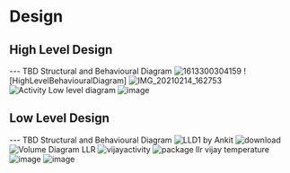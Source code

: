
# Design

## High Level Design 

--- TBD Structural and Behavioural Diagram
![1613300304159](https://user-images.githubusercontent.com/78853972/107874777-d8dd2280-6ee1-11eb-9493-12d5823caad4.jpg)
![HighLevelBehaviouralDiagram]
![IMG_20210214_162753](https://user-images.githubusercontent.com/78857458/107874809-32dde800-6ee2-11eb-932c-9a42655dbbec.jpg)
![Activity Low level diagram](https://user-images.githubusercontent.com/78857841/111106388-0d90d800-857b-11eb-91c6-d5462e983ae6.jpg)
![image](https://user-images.githubusercontent.com/78854076/107876565-ae449700-6eec-11eb-92dc-7678b14cc4ce.png)

## Low Level Design 

--- TBD Structural and Behavioural Diagram
![LLD1 by Ankit](https://user-images.githubusercontent.com/78853972/107875070-cfed5080-6ee3-11eb-9ebf-ed00c67c5623.png)
![download](https://user-images.githubusercontent.com/78853972/107875166-50ac4c80-6ee4-11eb-93d3-e912f1712273.png)
![Volume Diagram LLR](https://user-images.githubusercontent.com/78857458/107875062-c9f76f80-6ee3-11eb-93be-5f24da916caf.jpg)
![vijayactivity](https://user-images.githubusercontent.com/78857841/107876207-9c61f480-6eea-11eb-8eb6-1f4d2cb9f340.jpg)
![package llr vijay temperature](https://user-images.githubusercontent.com/78857841/107876338-63764f80-6eeb-11eb-8ff9-8c9ce90e49b4.jpg)
![image](https://user-images.githubusercontent.com/78854076/107876786-2bbcd700-6eee-11eb-90e4-0b88066cb290.png)
![image](https://user-images.githubusercontent.com/78854076/107877040-f31dfd00-6eef-11eb-8b20-090b0db1a2d7.png)

